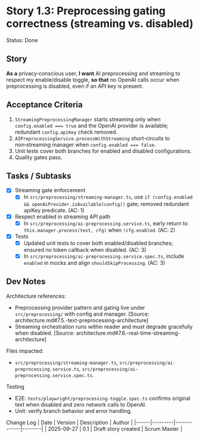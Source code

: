 # Story 1.3: Preprocessing gating correctness (streaming vs. disabled)

Status: Done

## Story
**As a** privacy‑conscious user,
**I want** AI preprocessing and streaming to respect my enable/disable toggle,
**so that** no OpenAI calls occur when preprocessing is disabled, even if an API key is present.

## Acceptance Criteria
1. `StreamingPreprocessingManager` starts streaming only when `config.enabled === true` and the OpenAI provider is available; redundant `config.apiKey` check removed.
2. `AIPreprocessingService.processWithStreaming` short‑circuits to non‑streaming manager when `config.enabled === false`.
3. Unit tests cover both branches for enabled and disabled configurations.
4. Quality gates pass.

## Tasks / Subtasks
- [x] Streaming gate enforcement
  - [x] In `src/preprocessing/streaming-manager.ts`, use `if (config.enabled && openAiProvider.isAvailable(config))` gate; removed redundant apiKey predicate. (AC: 1)
- [x] Respect enabled in streaming API path
  - [x] In `src/preprocessing/ai-preprocessing.service.ts`, early return to `this.manager.process(text, cfg)` when `!cfg.enabled`. (AC: 2)
- [x] Tests
  - [x] Updated unit tests to cover both enabled/disabled branches; ensured no token callback when disabled. (AC: 3)
  - [x] In `src/preprocessing/ai-preprocessing.service.spec.ts`, include `enabled` in mocks and align `shouldSkipProcessing`. (AC: 3)

## Dev Notes
Architecture references:
- Preprocessing provider pattern and gating live under `src/preprocessing/` with config and manager. [Source: architecture.md#7.5.-text-preprocessing-architecture]
- Streaming orchestration runs within reader and must degrade gracefully when disabled. [Source: architecture.md#7.6.-real-time-streaming-architecture]

Files impacted:
- `src/preprocessing/streaming-manager.ts`, `src/preprocessing/ai-preprocessing.service.ts`, `src/preprocessing/ai-preprocessing.service.spec.ts`.

Testing
- E2E: `tests/playwright/preprocessing-toggle.spec.ts` confirms original text when disabled and zero network calls to OpenAI.
- Unit: verify branch behavior and error handling.

Change Log
| Date | Version | Description | Author |
|------|---------|-------------|--------|
| 2025-09-27 | 0.1 | Draft story created | Scrum Master |
